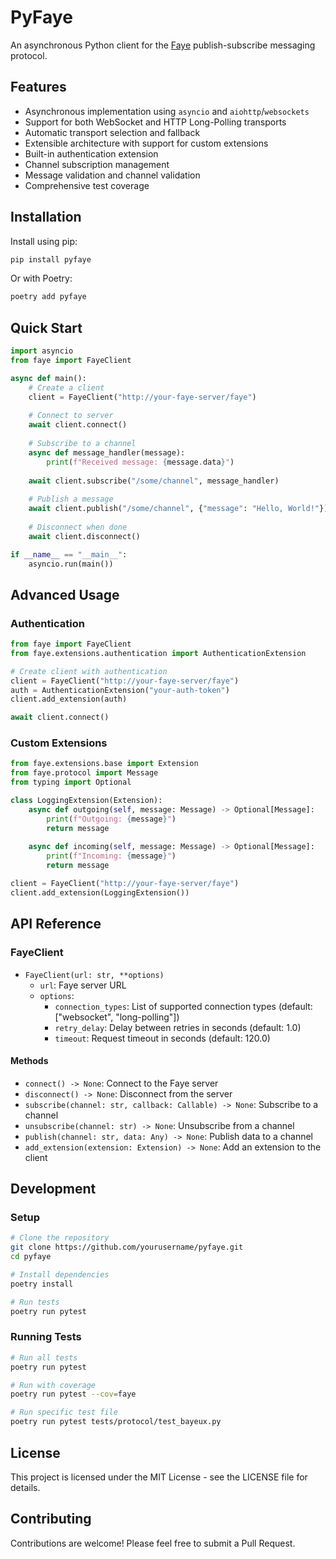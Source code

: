 # PyFaye

An asynchronous Python client for the [Faye](https://faye.jcoglan.com/) publish-subscribe messaging protocol.

## Features

- Asynchronous implementation using `asyncio` and `aiohttp`/`websockets`
- Support for both WebSocket and HTTP Long-Polling transports
- Automatic transport selection and fallback
- Extensible architecture with support for custom extensions
- Built-in authentication extension
- Channel subscription management
- Message validation and channel validation
- Comprehensive test coverage

## Installation

Install using pip:
```bash
pip install pyfaye
```

Or with Poetry:
```bash
poetry add pyfaye
```

## Quick Start

```python
import asyncio
from faye import FayeClient

async def main():
    # Create a client
    client = FayeClient("http://your-faye-server/faye")
    
    # Connect to server
    await client.connect()
    
    # Subscribe to a channel
    async def message_handler(message):
        print(f"Received message: {message.data}")
    
    await client.subscribe("/some/channel", message_handler)
    
    # Publish a message
    await client.publish("/some/channel", {"message": "Hello, World!"})
    
    # Disconnect when done
    await client.disconnect()

if __name__ == "__main__":
    asyncio.run(main())
```

## Advanced Usage

### Authentication

```python
from faye import FayeClient
from faye.extensions.authentication import AuthenticationExtension

# Create client with authentication
client = FayeClient("http://your-faye-server/faye")
auth = AuthenticationExtension("your-auth-token")
client.add_extension(auth)

await client.connect()
```

### Custom Extensions

```python
from faye.extensions.base import Extension
from faye.protocol import Message
from typing import Optional

class LoggingExtension(Extension):
    async def outgoing(self, message: Message) -> Optional[Message]:
        print(f"Outgoing: {message}")
        return message
    
    async def incoming(self, message: Message) -> Optional[Message]:
        print(f"Incoming: {message}")
        return message

client = FayeClient("http://your-faye-server/faye")
client.add_extension(LoggingExtension())
```

## API Reference

### FayeClient

- `FayeClient(url: str, **options)`
  - `url`: Faye server URL
  - `options`:
    - `connection_types`: List of supported connection types (default: ["websocket", "long-polling"])
    - `retry_delay`: Delay between retries in seconds (default: 1.0)
    - `timeout`: Request timeout in seconds (default: 120.0)

#### Methods

- `connect() -> None`: Connect to the Faye server
- `disconnect() -> None`: Disconnect from the server
- `subscribe(channel: str, callback: Callable) -> None`: Subscribe to a channel
- `unsubscribe(channel: str) -> None`: Unsubscribe from a channel
- `publish(channel: str, data: Any) -> None`: Publish data to a channel
- `add_extension(extension: Extension) -> None`: Add an extension to the client

## Development

### Setup

```bash
# Clone the repository
git clone https://github.com/yourusername/pyfaye.git
cd pyfaye

# Install dependencies
poetry install

# Run tests
poetry run pytest
```

### Running Tests

```bash
# Run all tests
poetry run pytest

# Run with coverage
poetry run pytest --cov=faye

# Run specific test file
poetry run pytest tests/protocol/test_bayeux.py
```

## License

This project is licensed under the MIT License - see the LICENSE file for details.

## Contributing

Contributions are welcome! Please feel free to submit a Pull Request.
